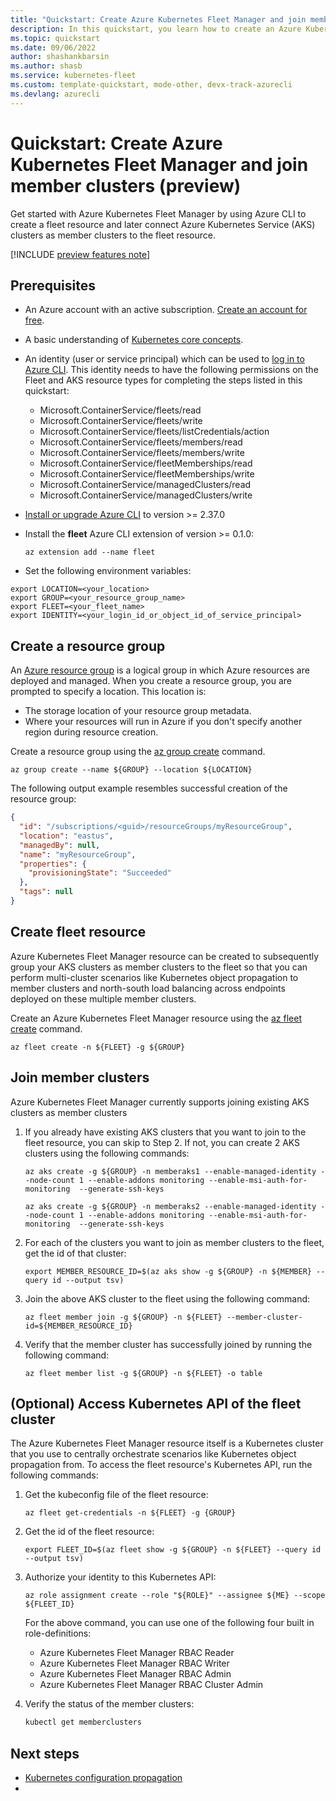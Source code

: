 ```yaml
---
title: "Quickstart: Create Azure Kubernetes Fleet Manager and join member clusters (preview)"
description: In this quickstart, you learn how to create an Azure Kubernetes Fleet Manager resource and how to join member clusters to the fleet resource.
ms.topic: quickstart
ms.date: 09/06/2022
author: shashankbarsin
ms.author: shasb
ms.service: kubernetes-fleet
ms.custom: template-quickstart, mode-other, devx-track-azurecli
ms.devlang: azurecli
---
```


# Quickstart: Create Azure Kubernetes Fleet Manager and join member clusters (preview)

Get started with Azure Kubernetes Fleet Manager by using Azure CLI to create a fleet resource and later connect Azure Kubernetes Service (AKS) clusters as member clusters to the fleet resource.

[!INCLUDE [preview features note](./includes/preview/preview-callout.md)]

## Prerequisites

* An Azure account with an active subscription. [Create an account for free](https://azure.microsoft.com/free/?WT.mc_id=A261C142F).

* A basic understanding of [Kubernetes core concepts](../aks/concepts-clusters-workloads.md).

* An identity (user or service principal) which can be used to [log in to Azure CLI](/cli/azure/authenticate-azure-cli). This identity needs to have the following permissions on the Fleet and AKS resource types for completing the steps listed in this quickstart:
    * Microsoft.ContainerService/fleets/read
    * Microsoft.ContainerService/fleets/write
    * Microsoft.ContainerService/fleets/listCredentials/action
    * Microsoft.ContainerService/fleets/members/read
    * Microsoft.ContainerService/fleets/members/write
    * Microsoft.ContainerService/fleetMemberships/read
    * Microsoft.ContainerService/fleetMemberships/write
    * Microsoft.ContainerService/managedClusters/read
    * Microsoft.ContainerService/managedClusters/write

* [Install or upgrade Azure CLI](/cli/azure/install-azure-cli) to version >= 2.37.0

* Install the **fleet** Azure CLI extension of version >= 0.1.0:

  ```azurecli
  az extension add --name fleet
  ```


* Set the following environment variables:

```azure-cli
export LOCATION=<your_location>
export GROUP=<your_resource_group_name>
export FLEET=<your_fleet_name>
export IDENTITY=<your_login_id_or_object_id_of_service_principal>
```


## Create a resource group

An [Azure resource group](../azure-resource-manager/management/overview.md) is a logical group in which Azure resources are deployed and managed. When you create a resource group, you are prompted to specify a location. This location is:

* The storage location of your resource group metadata.
* Where your resources will run in Azure if you don't specify another region during resource creation.


Create a resource group using the [az group create](/cli/azure/group#az-group-create) command.

```azurecli-interactive
az group create --name ${GROUP} --location ${LOCATION}
```

The following output example resembles successful creation of the resource group:

```json
{
  "id": "/subscriptions/<guid>/resourceGroups/myResourceGroup",
  "location": "eastus",
  "managedBy": null,
  "name": "myResourceGroup",
  "properties": {
    "provisioningState": "Succeeded"
  },
  "tags": null
}
```

## Create fleet resource

Azure Kubernetes Fleet Manager resource can be created to subsequently group your AKS clusters as member clusters to the fleet so that you can perform multi-cluster scenarios like Kubernetes object propagation to member clusters and north-south load balancing across endpoints deployed on these multiple member clusters.

Create an Azure Kubernetes Fleet Manager resource using the [az fleet create](/cli/azure/fleet#az-fleet-create) command.

```azurecli-interactive
az fleet create -n ${FLEET} -g ${GROUP}
```

## Join member clusters

Azure Kubernetes Fleet Manager currently supports joining existing AKS clusters as member clusters 

1. If you already have existing AKS clusters that you want to join to the fleet resource, you can skip to Step 2. If not, you can create 2 AKS clusters using the following commands:

    ```azurecli-interactive
    az aks create -g ${GROUP} -n memberaks1 --enable-managed-identity --node-count 1 --enable-addons monitoring --enable-msi-auth-for-monitoring  --generate-ssh-keys
    ```

    ```azurecli-interactive
    az aks create -g ${GROUP} -n memberaks2 --enable-managed-identity --node-count 1 --enable-addons monitoring --enable-msi-auth-for-monitoring  --generate-ssh-keys
    ```

1. For each of the clusters you want to join as member clusters to the fleet, get the id of that cluster:

    ```azurecli-interactive
    export MEMBER_RESOURCE_ID=$(az aks show -g ${GROUP} -n ${MEMBER} --query id --output tsv)
    ```

1. Join the above AKS cluster to the fleet using the following command:

    ```azurecli-interactive
    az fleet member join -g ${GROUP} -n ${FLEET} --member-cluster-id=${MEMBER_RESOURCE_ID}
    ```

1. Verify that the member cluster has successfully joined by running the following command:

    ```azurecli-interactive
    az fleet member list -g ${GROUP} -n ${FLEET} -o table
    ```

## (Optional) Access Kubernetes API of the fleet cluster

The Azure Kubernetes Fleet Manager resource itself is a Kubernetes cluster that you use to centrally orchestrate scenarios like Kubernetes object propagation from. To access the fleet resource's Kubernetes API, run the following commands:

1. Get the kubeconfig file of the fleet resource:

    ```azurecli-interactive
    az fleet get-credentials -n ${FLEET} -g {GROUP}
    ```

1. Get the id of the fleet resource:

    ```azurecli-interactive
    export FLEET_ID=$(az fleet show -g ${GROUP} -n ${FLEET} --query id --output tsv)
    ```

1. Authorize your identity to this Kubernetes API:

    ```azurecli-interactive
    az role assignment create --role "${ROLE}" --assignee ${ME} --scope ${FLEET_ID}
    ```

    For the above command, you can use one of the following four built in role-definitions:

    * Azure  Kubernetes Fleet Manager RBAC Reader
    * Azure  Kubernetes Fleet Manager RBAC Writer
    * Azure  Kubernetes Fleet Manager RBAC Admin
    * Azure  Kubernetes Fleet Manager RBAC Cluster Admin

1. Verify the status of the member clusters:

    ```bash
    kubectl get memberclusters
    ```

## Next steps

* [Kubernetes configuration propagation](./configuration-propagation.md)
* 
